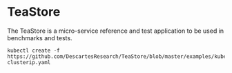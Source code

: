 # TeaStore 

The TeaStore is a micro-service reference and test application to be used in benchmarks and tests. 

```
kubectl create -f https://github.com/DescartesResearch/TeaStore/blob/master/examples/kubernetes/teastore-clusterip.yaml
```
